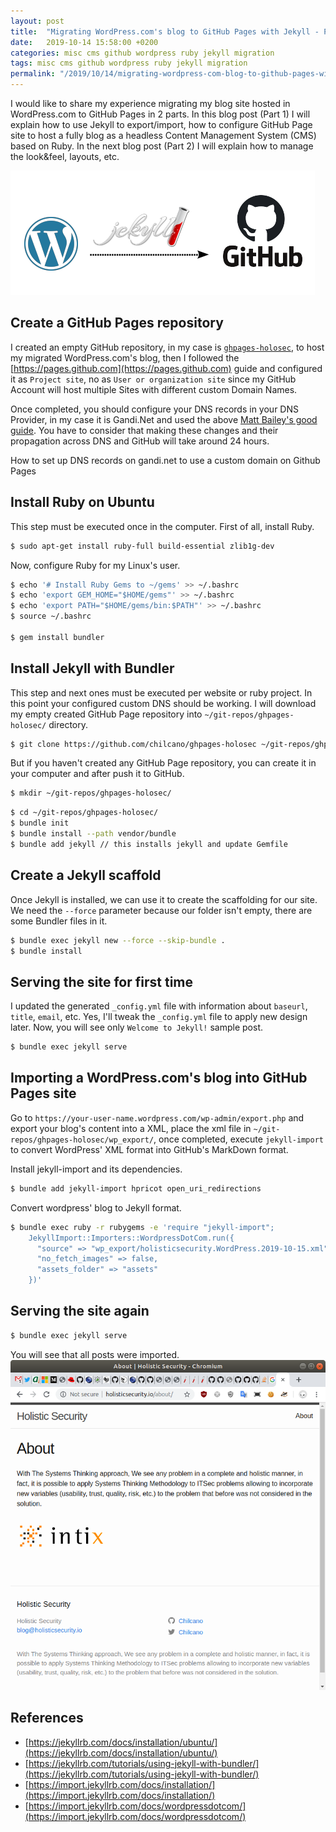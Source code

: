 ```yaml
---
layout: post
title:  "Migrating WordPress.com's blog to GitHub Pages with Jekyll - Part 1"
date:   2019-10-14 15:58:00 +0200
categories: misc cms github wordpress ruby jekyll migration 
tags: misc cms github wordpress ruby jekyll migration 
permalink: "/2019/10/14/migrating-wordpress-com-blog-to-github-pages-with-jekyll-part1"
---
```


I would like to share my experience migrating my blog site hosted in WordPress.com to GitHub Pages in 2 parts.
In this blog post (Part 1) I will explain how to use Jekyll to export/import, how to configure GitHub Page site to host a fully blog as a headless Content Management System (CMS) based on Ruby. 
In the next blog post (Part 2) I will explain how to manage the look&feel, layouts, etc.

![Migrating WordPress.com's blog to GitHub Pages by using Jekyll](/assets/img/2019-10-14-blog-migration-wp-github.png)

## Create a GitHub Pages repository

I created an empty GitHub repository, in my case is [`ghpages-holosec`](https://github.com/chilcano/ghpages-holosec), to host my migrated WordPress.com's blog, then I followed the [https://pages.github.com](https://pages.github.com) guide and configured it as `Project site`, no as `User or organization site` since my GitHub Account will host multiple Sites with different custom Domain Names. 

Once completed, you should configure your DNS records in your DNS Provider, in my case it is Gandi.Net and used the above [Matt Bailey's good guide](https://gist.github.com/matt-bailey/bbbc181d5234c618e4dfe0642ad80297). You have to consider that making these changes and their propagation across DNS and GitHub will take around 24 hours.

How to set up DNS records on gandi.net to use a custom domain on Github Pages
<script src="https://gist.github.com/matt-bailey/bbbc181d5234c618e4dfe0642ad80297.js"></script>


## Install Ruby on Ubuntu

This step must be executed once in the computer.
First of all, install Ruby.
```sh
$ sudo apt-get install ruby-full build-essential zlib1g-dev
```
Now, configure Ruby for my Linux's user.
```sh
$ echo '# Install Ruby Gems to ~/gems' >> ~/.bashrc
$ echo 'export GEM_HOME="$HOME/gems"' >> ~/.bashrc
$ echo 'export PATH="$HOME/gems/bin:$PATH"' >> ~/.bashrc
$ source ~/.bashrc

$ gem install bundler
```

## Install Jekyll with Bundler

This step and next ones must be executed per website or ruby project. In this point your configured custom DNS should be working.
I will download my empty created GitHub Page repository into `~/git-repos/ghpages-holosec/` directory.
```sh
$ git clone https://github.com/chilcano/ghpages-holosec ~/git-repos/ghpages-holosec/
```

But if you haven't created any GitHub Page repository, you can create it in your computer and after push it to GitHub.
```sh
$ mkdir ~/git-repos/ghpages-holosec/
```

```sh
$ cd ~/git-repos/ghpages-holosec/
$ bundle init
$ bundle install --path vendor/bundle
$ bundle add jekyll	// this installs jekyll and update Gemfile
```

## Create a Jekyll scaffold

Once Jekyll is installed, we can use it to create the scaffolding for our site. We need the `--force` parameter because our folder isn't empty, there are some Bundler files in it.

```sh
$ bundle exec jekyll new --force --skip-bundle .
$ bundle install
```

## Serving the site for first time

I updated the generated `_config.yml` file with information about `baseurl`, `title`, `email`, etc.
Yes, I'll tweak the `_config.yml` file to apply new design later.
Now, you will see only `Welcome to Jekyll!` sample post.

```sh
$ bundle exec jekyll serve
```

## Importing a WordPress.com's blog into GitHub Pages site

Go to `https://your-user-name.wordpress.com/wp-admin/export.php` and export your blog's content into a XML, place the xml file in `~/git-repos/ghpages-holosec/wp_export/`, once completed, execute `jekyll-import` to convert WordPress' XML format into GitHub's MarkDown format.

Install jekyll-import and its dependencies.
```sh
$ bundle add jekyll-import hpricot open_uri_redirections
```

Convert wordpress' blog to Jekyll format.
```sh
$ bundle exec ruby -r rubygems -e 'require "jekyll-import";
    JekyllImport::Importers::WordpressDotCom.run({
      "source" => "wp_export/holisticsecurity.WordPress.2019-10-15.xml",
      "no_fetch_images" => false,
      "assets_folder" => "assets"
    })'
```

## Serving the site again

```sh
$ bundle exec jekyll serve
```
You will see that all posts were imported.
![Holistic Security About page](/assets/img/2019-10-14-wp-to-github-holosec-1st.png)

## References

- [https://jekyllrb.com/docs/installation/ubuntu/](https://jekyllrb.com/docs/installation/ubuntu/)
- [https://jekyllrb.com/tutorials/using-jekyll-with-bundler/](https://jekyllrb.com/tutorials/using-jekyll-with-bundler/)
- [https://import.jekyllrb.com/docs/installation/](https://import.jekyllrb.com/docs/installation/)
- [https://import.jekyllrb.com/docs/wordpressdotcom/](https://import.jekyllrb.com/docs/wordpressdotcom/)

